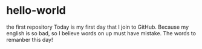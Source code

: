 # hello-world
the first repository
Today is my first day that I join to GitHub.
Because my english is so bad, so I believe words on up must have mistake.
The words to remanber this day!
